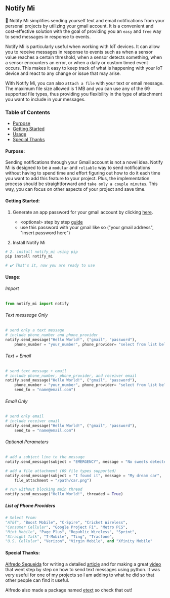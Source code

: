 ## Notify Mi
🔔 Notify Mi simplifies sending yourself text and email notifications from your personal projects by utilizing your gmail account. It is a convenient and cost-effective solution with the goal of providing you an `easy` and `free` way to send messages in response to events.

Notify Mi is particularly useful when working with IoT devices. It can allow you to receive messages in response to events such as when a sensor value reaches a certain threshold, when a sensor detects something, when a sensor encounters an error, or when a daily or custom timed event occurs. This makes it easy to keep track of what is happening with your IoT device and react to any change or issue that may arise.

With Notify Mi, you can also `attach a file` with your text or email message. The maximum file size allowed is 1 MB and you can use any of the 69 supported file types, thus providing you flexibility in the type of attachment you want to include in your messages.

### Table of Contents
- [Purpose](#purpose)
- [Getting Started](#getting-started)
- [Usage](#usage)
- [Special Thanks](#special-thanks)

#### Purpose:

Sending notifications through your Gmail account is not a novel idea. Notify Mi is designed to be a `modular` and `reliable` way to send notifications without having to spend time and effort figuring out how to do it each time you want to add this feature to your project. Plus, the implementation process should be straightforward and `take only a couple minutes`. This way, you can focus on other aspects of your project and save time. 

#### Getting Started:

1. Generate an app password for your gmail account by clicking [here](https://myaccount.google.com/apppasswords). 
    - \<optional\> step by step [guide](https://www.getmailbird.com/gmail-app-password/)
    - use this password with your gmail like so ("your gmail address", "insert password here")
    
2. Install Notify Mi

```python
# 2. install notify_mi using pip
pip install notify_mi

# ✔️ That's it, now you are ready to use
```

#### Usage:

###### Import
```python
from notify_mi import notify
```

###### Text messsage Only
```python
# send only a text message
# include phone_number and phone_provider
notify.send_message("Hello World!", ("gmail", "password"), 
    phone_number = "your_number", phone_provider= "select from list below")
```

###### Text + Email
```python
# send text message + email
# include phone_number, phone_provider, and receiver email
notify.send_message("Hello World!", ("gmail", "password"), 
    phone_number = "your_number", phone_provider= "select from list below", 
    send_to = "name@email.com")
```

###### Email Only
```python
# send only email
# include receiver email
notify.send_message("Hello World!", ("gmail", "password"), 
    send_to = "name@email.com")
```

###### Optional Parameters
```python
# add a subject line to the message
notify.send_message(subject = "EMERGENCY", message = "No sweets detected in fridge!")

# add a file attachment (69 file types supported)
notify.send_message(subject = "I found it", message = "My dream car", 
    file_attachment = "/path/car.png")

# run without blocking main thread
notify.send_message("Hello World!", threaded = True)
```

##### List of Phone Providers
```python
# Select From: 
"AT&T", "Boost Mobile", "C-Spire", "Cricket Wireless", 
"Consumer Cellular", "Google Project Fi", "Metro PCS", 
"Mint Mobile", "Page Plus", "Republic Wireless", "Sprint",
"Straight Talk", "T-Mobile", "Ting", "Tracfone", 
"U.S. Cellular", "Verizon", "Virgin Mobile", and "Xfinity Mobile"
```

#### Special Thanks:
[Alfredo Sequeida](https://github.com/AlfredoSequeida) for writing a detailed [article](https://www.alfredosequeida.com/blog/how-to-send-text-messages-for-free-using-python-use-python-to-send-text-messages-via-email/) and for making a great [video](https://www.youtube.com/watch?v=4-ysecoraKo&t=2s) that went step by step on how to send text messages using python. It was very useful for one of my projects so I am adding to what he did so that other people can find it useful.

Alfredo also made a package named [etext](https://github.com/AlfredoSequeida/etext) so check that out!
